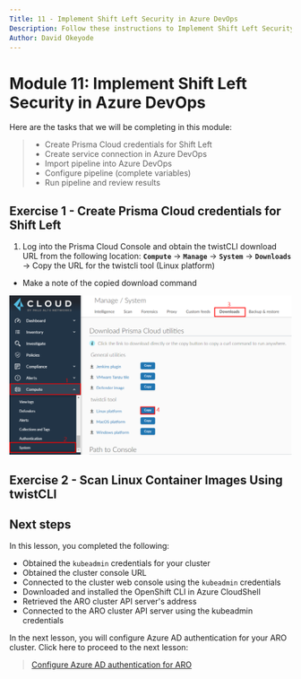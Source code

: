 ```yaml
---
Title: 11 - Implement Shift Left Security in Azure DevOps
Description: Follow these instructions to Implement Shift Left Security in Azure DevOps
Author: David Okeyode
---
```

# Module 11: Implement Shift Left Security in Azure DevOps

Here are the tasks that we will be completing in this module:

> * Create Prisma Cloud credentials for Shift Left
> * Create service connection in Azure DevOps
> * Import pipeline into Azure DevOps
> * Configure pipeline (complete variables)
> * Run pipeline and review results

## Exercise 1 - Create Prisma Cloud credentials for Shift Left

1. Log into the Prisma Cloud Console and obtain the twistCLI download URL from the following location: **`Compute`** → **`Manage`** → **`System`** → **`Downloads`** → Copy the URL for the twistcli tool (Linux platform)
* Make a note of the copied download command

![twistcli-download](../images/6-twistcli-download.png)

## Exercise 2 - Scan Linux Container Images Using twistCLI



## Next steps

In this lesson, you completed the following:
* Obtained the `kubeadmin` credentials for your cluster
* Obtained the cluster console URL
* Connected to the cluster web console using the `kubeadmin` credentials
* Downloaded and installed the OpenShift CLI in Azure CloudShell
* Retrieved the ARO cluster API server's address
* Connected to the ARO cluster API server using the kubeadmin credentials

In the next lesson, you will configure Azure AD authentication for your ARO cluster. Click here to proceed to the next lesson:
> [Configure Azure AD authentication for ARO](3-configure-aro-azuread.md)
